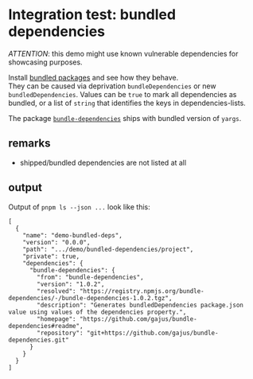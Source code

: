 # Integration test: bundled dependencies

*ATTENTION*: this demo might use known vulnerable dependencies for showcasing purposes.

Install [bundled packages](https://docs.npmjs.com/cli/v6/configuring-npm/package-json#bundleddependencies)
and see how they behave.  
They can be caused via deprivation `bundleDependencies` or new `bundledDependencies`.
Values can be `true` to mark all dependencies as bundled,
or a list of `string` that identifies the keys in dependencies-lists.

The package [`bundle-dependencies`](https://www.npmjs.com/package/bundle-dependencies)
ships with bundled version of `yargs`.

## remarks

* shipped/bundled dependencies are not listed at all

## output

Output of `pnpm ls --json ...` look like this:

```json5
[
  {
    "name": "demo-bundled-deps",
    "version": "0.0.0",
    "path": ".../demo/bundled-dependencies/project",
    "private": true,
    "dependencies": {
      "bundle-dependencies": {
        "from": "bundle-dependencies",
        "version": "1.0.2",
        "resolved": "https://registry.npmjs.org/bundle-dependencies/-/bundle-dependencies-1.0.2.tgz",
        "description": "Generates bundledDependencies package.json value using values of the dependencies property.",
        "homepage": "https://github.com/gajus/bundle-dependencies#readme",
        "repository": "git+https://github.com/gajus/bundle-dependencies.git"
      }
    }
  }
]
```
